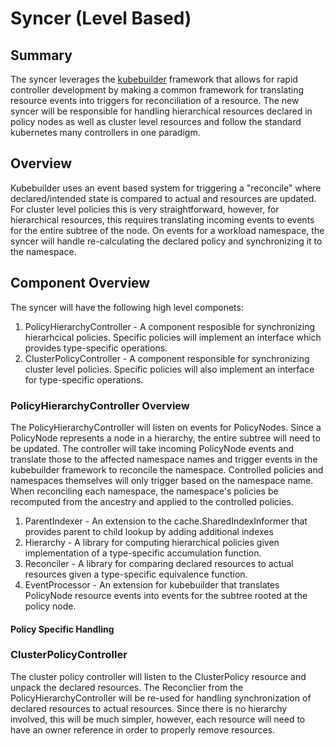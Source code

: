 # Syncer (Level Based)

## Summary

The syncer leverages the
[kubebuilder](https://github.com/kubernetes-sigs/kubebuilder) framework that
allows for rapid controller development by making a common framework for
translating resource events into triggers for reconciliation of a resource. The
new syncer will be responsible for handling hierarchical resources declared in
policy nodes as well as cluster level resources and follow the standard
kubernetes many controllers in one paradigm.

## Overview

Kubebuilder uses an event based system for triggering a "reconcile" where
declared/intended state is compared to actual and resources are updated. For
cluster level policies this is very straightforward, however, for hierarchical
resources, this requires translating incoming events to events for the entire
subtree of the node. On events for a workload namespace, the syncer will handle
re-calculating the declared policy and synchronizing it to the namespace.

## Component Overview

The syncer will have the following high level componets:

1.  PolicyHierarchyController - A component resposible for synchronizing
    hierarhcical policies. Specific policies will implement an interface which
    provides type-specific operations.
1.  ClusterPolicyController - A component responsible for synchronizing cluster
    level policies. Specific policies will also implement an interface for
    type-specific operations.

### PolicyHierarchyController Overview

The PolicyHierarchyController will listen on events for PolicyNodes. Since a
PolicyNode represents a node in a hierarchy, the entire subtree will need to be
updated. The controller will take incoming PolicyNode events and translate those
to the affected namespace names and trigger events in the kubebuilder framework
to reconcile the namespace. Controlled policies and namespaces themselves will
only trigger based on the namespace name. When reconciling each namespace, the
namespace's policies be recomputed from the ancestry and applied to the
controlled policies.

1.  ParentIndexer - An extension to the cache.SharedIndexInformer that provides
    parent to child lookup by adding additional indexes
1.  Hierarchy - A library for computing hierarchical policies given
    implementation of a type-specific accumulation function.
1.  Reconciler - A library for comparing declared resources to actual resources
    given a type-specific equivalence function.
1.  EventProcessor - An extension for kubebuilder that translates PolicyNode
    resource events into events for the subtree rooted at the policy node.

#### Policy Specific Handling

### ClusterPolicyController

The cluster policy controller will listen to the ClusterPolicy resource and
unpack the declared resources. The Reconclier from the PolicyHierarchyController
will be re-used for handling synchronization of declared resources to actual
resources. Since there is no hierarchy involved, this will be much simpler,
however, each resource will need to have an owner reference in order to properly
remove resources.
